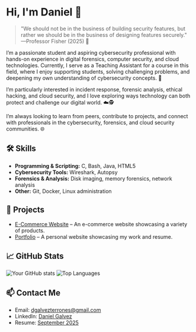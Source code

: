 # Hi, I'm Daniel 👋

> "We should not be in the business of building security features, but rather we should be in the business of designing features securely." —Professor Fisher (2025) 💭

I’m a passionate student and aspiring cybersecurity professional with hands-on experience in digital forensics, computer security, and cloud technologies. Currently, I serve as a Teaching Assistant for a course in this field, where I enjoy supporting students, solving challenging problems, and deepening my own understanding of cybersecurity concepts. 🔐

I’m particularly interested in incident response, forensic analysis, ethical hacking, and cloud security, and I love exploring ways technology can both protect and challenge our digital world. ☁️🕵

I’m always looking to learn from peers, contribute to projects, and connect with professionals in the cybersecurity, forensics, and cloud security communities. 🌐

## 🛠️ Skills
- **Programming & Scripting:** C, Bash, Java, HTML5
- **Cybersecurity Tools:** Wireshark, Autopsy
- **Forensics & Analysis:** Disk imaging, memory forensics, network analysis
- **Other:** Git, Docker, Linux administration

## 🔭 Projects
- [E-Commerce Website](https://dagt03.github.io/website-shoetopia/) – An e-commerce website showcasing a variety of products.
- [Portfolio](https://dagt03.github.io/github-portfolio/) – A personal website showcasing my work and resume.

## 📈 GitHub Stats
![Your GitHub stats](https://github-readme-stats.vercel.app/api?username=dagt03&show_icons=true&theme=tokyonight)
![Top Languages](https://github-readme-stats.vercel.app/api/top-langs/?username=dagt03&layout=compact&theme=tokyonight)

## 📫 Contact Me
- Email: [dgalvezterrones@gmail.com](mailto:dgalvezterrones@gmail.com)
- LinkedIn: [Daniel Galvez](https://linkedin.com/in/danielgalvezt)
- Resume: [September 2025](https://docs.google.com/document/d/1PgBkH58n1yOUj03FyBzVJHMm00boTONLuZpmQdh_VE4/edit?usp=sharing)

